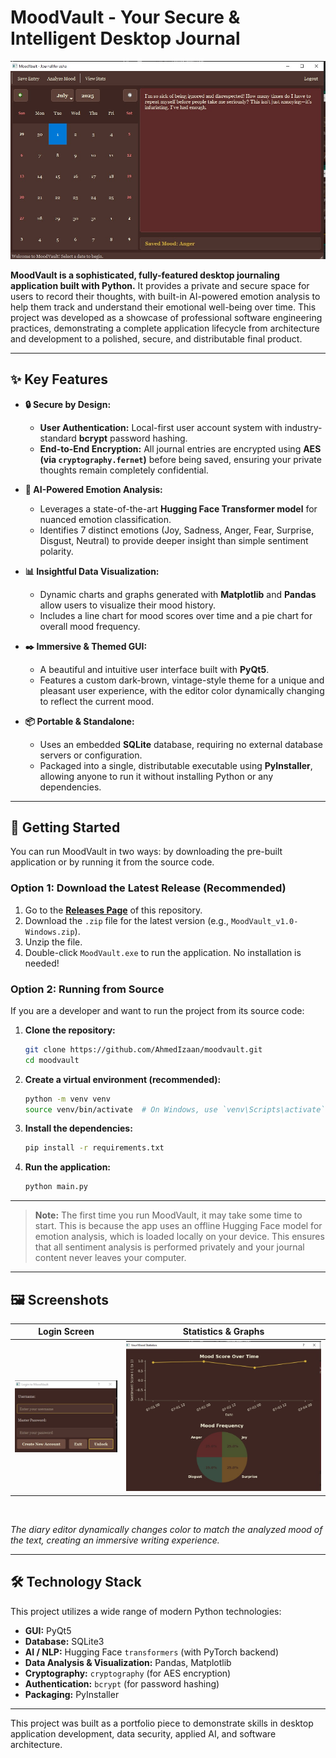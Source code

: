 # MoodVault - Your Secure & Intelligent Desktop Journal

![MoodVault Main UI](./screenshots/main.jpg)

**MoodVault is a sophisticated, fully-featured desktop journaling application built with Python.** It provides a private and secure space for users to record their thoughts, with built-in AI-powered emotion analysis to help them track and understand their emotional well-being over time. This project was developed as a showcase of professional software engineering practices, demonstrating a complete application lifecycle from architecture and development to a polished, secure, and distributable final product.

---

## ✨ Key Features

*   **🔒 Secure by Design:**
    *   **User Authentication:** Local-first user account system with industry-standard **bcrypt** password hashing.
    *   **End-to-End Encryption:** All journal entries are encrypted using **AES (via `cryptography.fernet`)** before being saved, ensuring your private thoughts remain completely confidential.

*   **🧠 AI-Powered Emotion Analysis:**
    *   Leverages a state-of-the-art **Hugging Face Transformer model** for nuanced emotion classification.
    *   Identifies 7 distinct emotions (Joy, Sadness, Anger, Fear, Surprise, Disgust, Neutral) to provide deeper insight than simple sentiment polarity.

*   **📊 Insightful Data Visualization:**
    *   Dynamic charts and graphs generated with **Matplotlib** and **Pandas** allow users to visualize their mood history.
    *   Includes a line chart for mood scores over time and a pie chart for overall mood frequency.

*   **✒️ Immersive & Themed GUI:**
    *   A beautiful and intuitive user interface built with **PyQt5**.
    *   Features a custom dark-brown, vintage-style theme for a unique and pleasant user experience, with the editor color dynamically changing to reflect the current mood.

*   **📦 Portable & Standalone:**
    *   Uses an embedded **SQLite** database, requiring no external database servers or configuration.
    *   Packaged into a single, distributable executable using **PyInstaller**, allowing anyone to run it without installing Python or any dependencies.

---

## 🚀 Getting Started

You can run MoodVault in two ways: by downloading the pre-built application or by running it from the source code.

### Option 1: Download the Latest Release (Recommended)

1.  Go to the [**Releases Page**](https://github.com/AhmedIzaan/moodvault/releases) of this repository.
2.  Download the `.zip` file for the latest version (e.g., `MoodVault_v1.0-Windows.zip`).
3.  Unzip the file.
4.  Double-click `MoodVault.exe` to run the application. No installation is needed!

### Option 2: Running from Source

If you are a developer and want to run the project from its source code:

1.  **Clone the repository:**
    ```bash
    git clone https://github.com/AhmedIzaan/moodvault.git
    cd moodvault
    ```

2.  **Create a virtual environment (recommended):**
    ```bash
    python -m venv venv
    source venv/bin/activate  # On Windows, use `venv\Scripts\activate`
    ```

3.  **Install the dependencies:**
    ```bash
    pip install -r requirements.txt
    ```

4.  **Run the application:**
    ```bash
    python main.py
    ```

---

> **Note:** The first time you run MoodVault, it may take some time to start. This is because the app uses an offline Hugging Face model for emotion analysis, which is loaded locally on your device. This ensures that all sentiment analysis is performed privately and your journal content never leaves your computer.

---

## 🖼️ Screenshots

| Login Screen                                       | Statistics & Graphs                                    |
| -------------------------------------------------- | ------------------------------------------------------ |
| ![Login Screenshot](./screenshots/login.jpg) | ![Stats Screenshot](./screenshots/stats.jpg) |

<br/>

*The diary editor dynamically changes color to match the analyzed mood of the text, creating an immersive writing experience.*

---

## 🛠️ Technology Stack

This project utilizes a wide range of modern Python technologies:

*   **GUI:** PyQt5
*   **Database:** SQLite3
*   **AI / NLP:** Hugging Face `transformers` (with PyTorch backend)
*   **Data Analysis & Visualization:** Pandas, Matplotlib
*   **Cryptography:** `cryptography` (for AES encryption)
*   **Authentication:** `bcrypt` (for password hashing)
*   **Packaging:** PyInstaller

---

This project was built as a portfolio piece to demonstrate skills in desktop application development, data security, applied AI, and software architecture.